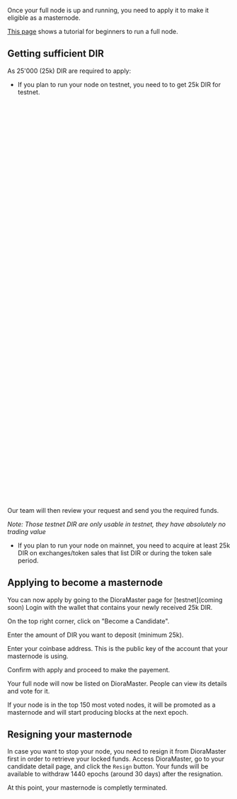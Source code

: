 Once your full node is up and running, you need to apply 
it to make it eligible as a masternode.

[This page](/masternode/run-node/) shows a tutorial for beginners to run a full node.

## Getting sufficient DIR
As 25'000 (25k) DIR are required to apply: 

* If you plan to run your node on testnet, you need to to get 25k DIR for testnet.

<iframe src="" width="640" height="900" frameborder="0" marginheight="0" marginwidth="0">Loading...</iframe>

Our team will then review your request and send you the required funds.

*Note: Those testnet DIR are only usable in testnet, they have absolutely no trading value*

* If you plan to run your node on mainnet, you need to acquire at least 25k DIR on 
exchanges/token sales that list DIR or during the token sale period.

## Applying to become a masternode
You can now apply by going to the DioraMaster page for 
[testnet](coming soon)
Login with the wallet that contains your newly received 25k DIR.

On the top right corner, click on "Become a Candidate".

Enter the amount of DIR you want to deposit (minimum 25k).

Enter your coinbase address. This is the public key of the account that your masternode is using.

Confirm with apply and proceed to make the payement.

Your full node will now be listed on DioraMaster.
People can view its details and vote for it.

If your node is in the top 150 most voted nodes, it will be promoted 
as a masternode and will start producing blocks at the next epoch.

## Resigning your masternode
In case you want to stop your node, you need to resign it from DioraMaster first 
in order to retrieve your locked funds.
Access DioraMaster, go to your candidate detail page, 
and click the `Resign` button.
Your funds will be available to withdraw 1440 epochs (around 30 days) after the resignation.

At this point, your masternode is completly terminated.
